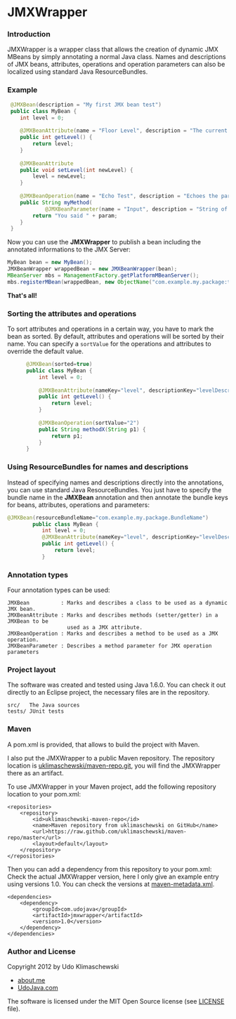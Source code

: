 JMXWrapper
===

### Introduction

JMXWrapper is a wrapper class that allows the creation of dynamic JMX MBeans by simply annotating a normal Java class.
Names and descriptions of JMX beans, attributes, operations and operation parameters can also be localized using standard Java ResourceBundles.

### Example

````java
 @JMXBean(description = "My first JMX bean test")
 public class MyBean {
 	int level = 0;
 
 	@JMXBeanAttribute(name = "Floor Level", description = "The current floor level")
 	public int getLevel() {
 		return level;
 	}
 
 	@JMXBeanAttribute
 	public void setLevel(int newLevel) {
 		level = newLevel;
 	}
 
 	@JMXBeanOperation(name = "Echo Test", description = "Echoes the parameter back to you")
 	public String myMethod(
 			@JMXBeanParameter(name = "Input", description = "String of what to echo") String param) {
 		return "You said " + param;
 	}
 }
````
Now you can use the **JMXWrapper** to publish a bean including the annotated informations to the JMX Server:

````java 
MyBean bean = new MyBean();
JMXBeanWrapper wrappedBean = new JMXBeanWrapper(bean);
MBeanServer mbs = ManagementFactory.getPlatformMBeanServer();
mbs.registerMBean(wrappedBean, new ObjectName("com.example.my.package:type=TestBean,name=My Bean"));
````
**That's all!**

### Sorting the attributes and operations

To sort attributes and operations in a certain way, you have to mark the bean as sorted.
By default, attributes and operations will be sorted by their name. You can specify a
`sortValue` for the operations and attributes to override the default value.

````java
      @JMXBean(sorted=true)
      public class MyBean {
          int level = 0;
  
          @JMXBeanAttribute(nameKey="level", descriptionKey="levelDescription", sortKey="1")
          public int getLevel() {
              return level;
          }
          
          @JMXBeanOperation(sortValue="2")
          public String methodX(String p1) {
              return p1;
          }
      }
````
### Using ResourceBundles for names and descriptions

Instead of specifying names and descriptions directly into the annotations, you can use standard Java ResourceBundles.
You just have to specify the bundle name in the **JMXBean** annotation and then annotate the bundle keys for beans, attributes, operations and parameters:

````java
@JMXBean(resourceBundleName="com.example.my.package.BundleName")
        public class MyBean {
           int level = 0;
           @JMXBeanAttribute(nameKey="level", descriptionKey="levelDescription")
           public int getLevel() {
               return level;
           }
````
### Annotation types

Four annotation types can be used:

    JMXBean          : Marks and describes a class to be used as a dynamic JMX bean. 
    JMXBeanAttribute : Marks and describes methods (setter/getter) in a JMXBean to be
                       used as a JMX attribute. 
    JMXBeanOperation : Marks and describes a method to be used as a JMX operation. 
    JMXBeanParameter : Describes a method parameter for JMX operation parameters 

### Project layout

The software was created and tested using Java 1.6.0.
You can check it out directly to an Eclipse project, the necessary files are in the repository.

    src/   The Java sources
    tests/ JUnit tests

### Maven

A pom.xml is provided, that allows to build the project with Maven.

I also put the JMXWrapper to a public Maven repository. The repository location is [uklimaschewski/maven-repo.git](https://github.com/uklimaschewski/maven-repo.git), you will find the JMXWrapper there as an artifact.

To use JMXWrapper in your Maven project, add the following repository location to your pom.xml:

    <repositories>
        <repository>
            <id>uklimaschewski-maven-repo</id>
            <name>Maven repository from uklimaschewski on GitHub</name>
            <url>https://raw.github.com/uklimaschewski/maven-repo/master</url>
            <layout>default</layout>
        </repository>
    </repositories>

Then you can add a dependency from this repository to your pom.xml:
Check the actual JMXWrapper version, here I only give an example entry using versions 1.0.
You can check the versions at [maven-metadata.xml](https://raw.github.com/uklimaschewski/maven-repo/master/com/udojava/jmxwrapper/maven-metadata.xml).

    <dependencies>
        <dependency>
            <groupId>com.udojava</groupId>
            <artifactId>jmxwrapper</artifactId>
            <version>1.0</version>
        </dependency>
    </dependencies>
 
### Author and License

Copyright 2012 by Udo Klimaschewski
- [about.me](http://about.me/udo.klimaschewski)
- [UdoJava.com](http://UdoJava.com)

The software is licensed under the MIT Open Source license (see [LICENSE](https://github.com/uklimaschewski/JMXWrapper/blob/master/LICENSE) file).

